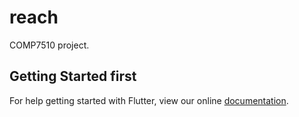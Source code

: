 # reach

COMP7510 project.

## Getting Started first

For help getting started with Flutter, view our online
[documentation](https://flutter.io/).
